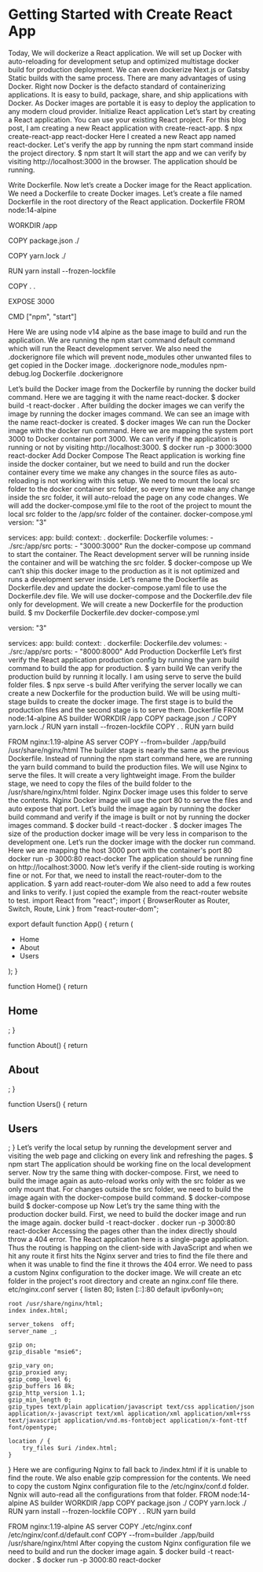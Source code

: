 # Getting Started with Create React App

Today, We will dockerize a React application. We will set up Docker with auto-reloading for development setup and optimized multistage docker build for production deployment. We can even dockerize Next.js or Gatsby Static builds with the same process.
There are many advantages of using Docker. Right now Docker is the defacto standard of containerizing applications. It is easy to build, package, share, and ship applications with Docker. As Docker images are portable it is easy to deploy the application to any modern cloud provider.
Initialize React application
Let’s start by creating a React application. You can use your existing React project. For this blog post, I am creating a new React application with create-react-app.
$ npx create-react-app react-docker
Here I created a new React app named react-docker. Let's verify the app by running the npm start command inside the project directory.
$ npm start
It will start the app and we can verify by visiting http://localhost:3000 in the browser. The application should be running.

Write Dockerfile.
Now let’s create a Docker image for the React application. We need a Dockerfile to create Docker images. Let’s create a file named Dockerfile in the root directory of the React application.
Dockerfile
FROM node:14-alpine

WORKDIR /app

COPY package.json ./

COPY yarn.lock ./

RUN yarn install --frozen-lockfile

COPY . .

EXPOSE 3000

CMD ["npm", "start"]


Here We are using node v14 alpine as the base image to build and run the application. We are running the npm start command default command which will run the React development server. We also need the .dockerignore file which will prevent node_modules other unwanted files to get copied in the Docker image.
.dockerignore
node_modules
npm-debug.log
Dockerfile
.dockerignore

Let’s build the Docker image from the Dockerfile by running the docker build command. Here we are tagging it with the name react-docker.
$ docker build -t react-docker .
After building the docker images we can verify the image by running the docker images command. We can see an image with the name react-docker is created.
$ docker images
We can run the Docker image with the docker run command. Here we are mapping the system port 3000 to Docker container port 3000. We can verify if the application is running or not by visiting http://localhost:3000.
$ docker run -p 3000:3000 react-docker
Add Docker Compose
The React application is working fine inside the docker container, but we need to build and run the docker container every time we make any changes in the source files as auto-reloading is not working with this setup. We need to mount the local src folder to the docker container src folder, so every time we make any change inside the src folder, it will auto-reload the page on any code changes.
We will add the docker-compose.yml file to the root of the project to mount the local src folder to the /app/src folder of the container.
docker-compose.yml
version: "3"

services:
  app:
    build:
      context: .
      dockerfile: Dockerfile
    volumes:
      - ./src:/app/src
    ports:
      - "3000:3000"
Run the docker-compose up command to start the container. The React development server will be running inside the container and will be watching the src folder.
$ docker-compose up
We can’t ship this docker image to the production as it is not optimized and runs a development server inside. Let’s rename the Dockerfile as Dockerfile.dev and update the docker-compose.yaml file to use the Dockerfile.dev file. We will use docker-compose and the Dockerfile.dev file only for development. We will create a new Dockerfile for the production build.
$ mv Dockerfile Dockerfile.dev
docker-compose.yml

version: "3"

services:
  app:
    build:
      context: .
      dockerfile: Dockerfile.dev
    volumes:
      - ./src:/app/src
    ports:
      - "8000:8000"
Add Production Dockerfile
Let’s first verify the React application production config by running the yarn build command to build the app for production.
$ yarn build
We can verify the production build by running it locally. I am using serve to serve the build folder files.
$ npx serve -s build
After verifying the server locally we can create a new Dockerfile for the production build. We will be using multi-stage builds to create the docker image. The first stage is to build the production files and the second stage is to serve them.
Dockerfile
FROM node:14-alpine AS builder
WORKDIR /app
COPY package.json ./
COPY yarn.lock ./
RUN yarn install --frozen-lockfile
COPY . .
RUN yarn build

FROM nginx:1.19-alpine AS server
COPY --from=builder ./app/build /usr/share/nginx/html
The builder stage is nearly the same as the previous Dockerfile. Instead of running the npm start command here, we are running the yarn build command to build the production files.
We will use Nginx to serve the files. It will create a very lightweight image. From the builder stage, we need to copy the files of the build folder to the /usr/share/nginx/html folder. Nginx Docker image uses this folder to serve the contents. Nginx Docker image will use the port 80 to serve the files and auto expose that port.
Let’s build the image again by running the docker build command and verify if the image is built or not by running the docker images command.
$ docker build -t react-docker .
$ docker images
The size of the production docker image will be very less in comparison to the development one. Let’s run the docker image with the docker run command. Here we are mapping the host 3000 port with the container's port 80
docker run -p 3000:80 react-docker
The application should be running fine on http://localhost:3000. Now let’s verify if the client-side routing is working fine or not. For that, we need to install the react-router-dom to the application.
$ yarn add react-router-dom
We also need to add a few routes and links to verify. I just copied the example from the react-router website to test.
import React from "react";
import { BrowserRouter as Router, Switch, Route, Link } from "react-router-dom";

export default function App() {
  return (
    <Router>
      <div>
        <nav>
          <ul>
            <li>
              <Link to="/">Home</Link>
            </li>
            <li>
              <Link to="/about">About</Link>
            </li>
            <li>
              <Link to="/users">Users</Link>
            </li>
          </ul>
        </nav>
        <Switch>
          <Route path="/about">
            <About />
          </Route>
          <Route path="/users">
            <Users />
          </Route>
          <Route path="/">
            <Home />
          </Route>
        </Switch>
      </div>
    </Router>
  );
}

function Home() {
  return <h2>Home</h2>;
}

function About() {
  return <h2>About</h2>;
}

function Users() {
  return <h2>Users</h2>;
}
Let’s verify the local setup by running the development server and visiting the web page and clicking on every link and refreshing the pages.
$ npm start
The application should be working fine on the local development server. Now try the same thing with docker-compose. First, we need to build the image again as auto-reload works only with the src folder as we only mount that. For changes outside the src folder, we need to build the image again with the docker-compose build command.
$ docker-compose build
$ docker-compose up
Now Let’s try the same thing with the production docker build. First, we need to build the docker image and run the image again.
docker build -t react-docker .
docker run -p 3000:80 react-docker
Accessing the pages other than the index directly should throw a 404 error. The React application here is a single-page application. Thus the routing is happing on the client-side with JavaScript and when we hit any route it first hits the Nginx server and tries to find the file there and when it was unable to find the fine it throws the 404 error.
We need to pass a custom Nginx configuration to the docker image. We will create an etc folder in the project's root directory and create an nginx.conf file there.
etc/nginx.conf
server {
    listen   80;
    listen   [::]:80 default ipv6only=on;

    root /usr/share/nginx/html;
    index index.html;

    server_tokens  off;
    server_name _;

    gzip on;
    gzip_disable "msie6";

    gzip_vary on;
    gzip_proxied any;
    gzip_comp_level 6;
    gzip_buffers 16 8k;
    gzip_http_version 1.1;
    gzip_min_length 0;
    gzip_types text/plain application/javascript text/css application/json application/x-javascript text/xml application/xml application/xml+rss text/javascript application/vnd.ms-fontobject application/x-font-ttf font/opentype;

    location / {
        try_files $uri /index.html;
    }
}
Here we are configuring Nginx to fall back to /index.html if it is unable to find the route. We also enable gzip compression for the contents.
We need to copy the custom Nginx configuration file to the /etc/nginx/conf.d folder. Ngnix will auto-read all the configurations from that folder.
FROM node:14-alpine AS builder
WORKDIR /app
COPY package.json ./
COPY yarn.lock ./
RUN yarn install --frozen-lockfile
COPY . .
RUN yarn build

FROM nginx:1.19-alpine AS server
COPY ./etc/nginx.conf /etc/nginx/conf.d/default.conf
COPY --from=builder ./app/build /usr/share/nginx/html
After copying the custom Nginx configuration file we need to build and run the docker image again.
$ docker build -t react-docker .
$ docker run -p 3000:80 react-docker

